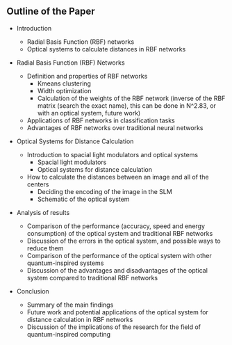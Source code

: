 ## Outline of the Paper

- Introduction
    - Radial Basis Function (RBF) networks
    - Optical systems to calculate distances in RBF networks

- Radial Basis Function (RBF) Networks
    - Definition and properties of RBF networks
        - Kmeans clustering
        - Width optimization
        - Calculation of the weights of the RBF network (inverse of the RBF matrix (search the exact name), this can be done in N^2.83, or with an optical system, future work) 
    - Applications of RBF networks in classification tasks
    - Advantages of RBF networks over traditional neural networks

- Optical Systems for Distance Calculation
    - Introduction to spacial light modulators and optical systems
        - Spacial light modulators
        - Optical systems for distance calculation
    - How to calculate the distances between an image and all of the centers
        - Deciding the encoding of the image in the SLM
        - Schematic of the optical system

- Analysis of results
    - Comparison of the performance (accuracy, speed and energy consumption) of the optical system and traditional RBF networks
    - Discussion of the errors in the optical system, and possible ways to reduce them
    - Comparison of the performance of the optical system with other quantum-inspired systems
    - Discussion of the advantages and disadvantages of the optical system compared to traditional RBF networks

- Conclusion
    - Summary of the main findings
    - Future work and potential applications of the optical system for distance calculation in RBF networks
    - Discussion of the implications of the research for the field of quantum-inspired computing

